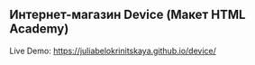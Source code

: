 ## Интернет-магазин Device (Макет HTML Academy)

Live Demo: https://juliabelokrinitskaya.github.io/device/
